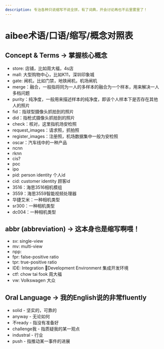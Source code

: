 ```yaml
---
description: 专治各种只说缩写不说全拼，有了词典，开会讨论再也不云里雾里了！
---
```


# aibee术语/口语/缩写/概念对照表

## Concept & Terms -&gt; 掌握核心概念

* store: 店铺，比如周大福，4s店
* mall: 大型购物中心，比如K11，深圳印象城
* gate: 闸机，比如门禁，地铁闸机，机场闸机
* merge：融合，一般指将同为一人的多样本的融合为一个样本，用来解决一人多档问题
* purity：纯净度，一般用来描述样本的纯净度，即该个人样本下是否存在其他人的照片
* fid：指球型摄像头抓拍到的照片
* did：指枪式摄像头抓拍到的照片
* check：核对，这里指机场安检照
* request\_images：请求照，抓拍照
* register\_images：注册照，机场数据集中一般为安检照
* oscar：汽车线中的一种产品
* ncnn
* rknn
* cis?
* poc
* ipo
* pid: person identity 个人id
* cid: customer identity 顾客id
* 3516：海思3516相机模组
* 3559：海思3559智能视频处理器
* 华捷艾米：一种相机类型
* sr300：一种相机类型
* dc004：一种相机类型

## abbr \(abbreviation\) -&gt; 这本身也是缩写啊喂！

* sv: single-view
* mv: multi-view
* npp: 
* fpr: false-positive ratio
* tpr: true-positive ratio
* IDE: Integration Development Environment 集成开发环境
* ctf: chow tai fook 周大福
* vw: Volkswagen 大众

## Oral Language -&gt; 我的English说的非常fluently

* solid - 坚实的，可靠的
* anyway - 无论如何
* 不ready - 指没有准备好
* challenge我 - 指质疑我的某一观点
* industral - 行业
* push - 指推动某一事件的进展



